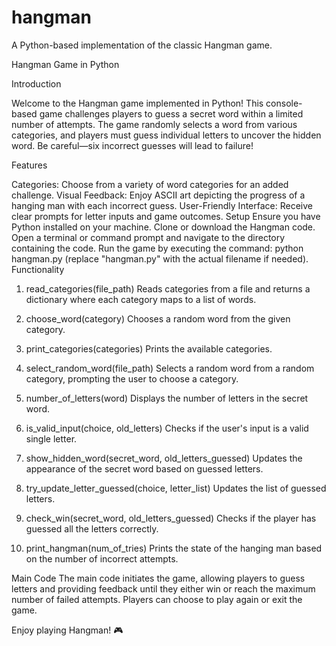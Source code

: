 # hangman
A Python-based implementation of the classic Hangman game.

Hangman Game in Python

Introduction

Welcome to the Hangman game implemented in Python! This console-based game challenges players to guess a secret word within a limited number of attempts. The game randomly selects a word from various categories, and players must guess individual letters to uncover the hidden word. Be careful—six incorrect guesses will lead to failure!


Features

Categories: Choose from a variety of word categories for an added challenge.
Visual Feedback: Enjoy ASCII art depicting the progress of a hanging man with each incorrect guess.
User-Friendly Interface: Receive clear prompts for letter inputs and game outcomes.
Setup
Ensure you have Python installed on your machine.
Clone or download the Hangman code.
Open a terminal or command prompt and navigate to the directory containing the code.
Run the game by executing the command: python hangman.py (replace "hangman.py" with the actual filename if needed).
Functionality
1. read_categories(file_path)
Reads categories from a file and returns a dictionary where each category maps to a list of words.

2. choose_word(category)
   Chooses a random word from the given category.

3. print_categories(categories)
   Prints the available categories.

4. select_random_word(file_path)
   Selects a random word from a random category, prompting the user to choose a category.

5. number_of_letters(word)
   Displays the number of letters in the secret word.

6. is_valid_input(choice, old_letters)
   Checks if the user's input is a valid single letter.

7. show_hidden_word(secret_word, old_letters_guessed)
   Updates the appearance of the secret word based on guessed letters.

8. try_update_letter_guessed(choice, letter_list)
   Updates the list of guessed letters.

9. check_win(secret_word, old_letters_guessed)
   Checks if the player has guessed all the letters correctly.

10. print_hangman(num_of_tries)
    Prints the state of the hanging man based on the number of incorrect attempts.


Main Code
The main code initiates the game, allowing players to guess letters and providing feedback until they either win or reach the maximum number of failed attempts. Players can choose to play again or exit the game.

Enjoy playing Hangman! 🎮

